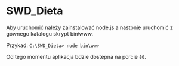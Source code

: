 # SWD_Dieta

Aby uruchomić należy zainstalować node.js a nastpnie uruchomić z gównego katalogu skrypt bin\www.

Przykad: ```C:\SWD_Dieta> node bin\www```

Od tego momentu aplikacja bdzie dostepna na porcie `80`.
